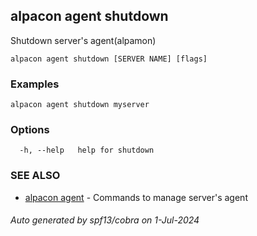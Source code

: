## alpacon agent shutdown

Shutdown server's agent(alpamon)

```
alpacon agent shutdown [SERVER NAME] [flags]
```

### Examples

```
alpacon agent shutdown myserver
```

### Options

```
  -h, --help   help for shutdown
```

### SEE ALSO

* [alpacon agent](alpacon_agent.md)	 - Commands to manage server's agent

###### Auto generated by spf13/cobra on 1-Jul-2024
